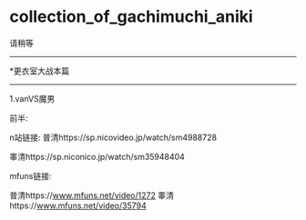 # collection_of_gachimuchi_aniki
请稍等


_____________________________
*更衣室大战本篇
_ _ _
1.vanVS魔男

前半:

n站链接:
普清https://sp.nicovideo.jp/watch/sm4988728

睾清https://sp.niconico.jp/watch/sm35948404

mfuns链接:

普清https://www.mfuns.net/video/1272
睾清https://www.mfuns.net/video/35794

